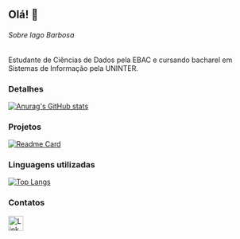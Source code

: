 ## Olá! 👋

###### Sobre Iago Barbosa
Estudante de Ciências de Dados pela EBAC e cursando bacharel em Sistemas de Informação pela UNINTER.


### Detalhes

[![Anurag's GitHub stats](https://github-readme-stats.vercel.app/api?username=IagoBCorrea&show_icons=true&theme=dark)](https://github.com/anuraghazra/github-readme-stats)

### Projetos

[![Readme Card](https://github-readme-stats.vercel.app/api/pin/?username=IagoBCorrea&repo=PythonFinalProject_EBAC.github.io&theme=dark)](https://github.com/anuraghazra/github-readme-stats)


### Linguagens utilizadas

[![Top Langs](https://github-readme-stats.vercel.app/api/top-langs/?username=IagoBCorrea&layout=compact)](https://github.com/anuraghazra/github-readme-stats)

### Contatos

[<img src='https://img.shields.io/badge/LinkedIn-0077B5?style=for-the-badge&logo=linkedin&logoColor=white' alt='Linkedin' height='30'>](https://www.linkedin.com/in/iago-barbosa-dados/)
